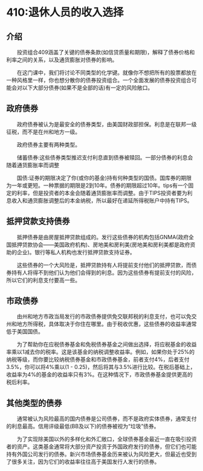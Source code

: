 # 410:退休人员的收入选择
## 介绍

　　投资组合409涵盖了关键的债券条款(如信贷质量和期限)，解释了债券价格和利率之间的关系，以及通货膨胀对债券的影响。

　　在这门课中，我们将讨论不同类型的化学键。就像你不想把所有的股票都放在一种风格里一样，你也想分散你的债券投资组合。一个全面发展的债券投资组合可能会对以下大部分债券(如果不是全部的话)有一定的风险敞口。

## 政府债券

　　政府债券被认为是最安全的债券类型，由美国财政部担保。利息是在联邦一级征税，而不是在州和地方一级。

　　政府债券主要有两种类型。

　　储蓄债券:这些债券类型推迟支付利息直到债券被赎回。一部分债券的利息会随着通货膨胀率而调整

　　国债:证券的期限决定了你(或你的基金)持有何种类型的国债。国库券的期限为一年或更短。一种票据的期限是2到10年。债券的期限超过10年。tips有一个固定的利率，但是投资者的本金会随着通货膨胀率而调整。由于TIPS投资者要为利息收入和通货膨胀调整后的本金纳税，所以最好在递延所得税账户中持有TIPS。

## 抵押贷款支持债券

　　抵押债券是由房屋抵押贷款组成的。发行这些债券的机构包括GNMA(政府全国抵押贷款协会——美国政府机构)、房地美和房利美(房地美和房利美都是政府资助的企业)。银行等私人机构也发行抵押贷款支持证券。

　　这些债券的一个大风险是，抵押贷款持有人将提前支付他们的抵押贷款，而债券持有人将得不到他们认为他们会得到的利息。因为这些债券有提前支付的风险，所以它们的利息支付要高一些。

## 市政债券

　　由州和地方市政当局发行的市政债券提供免交联邦税的利息支付，也可以免交州和地方所得税，具体取决于你住在哪里。由于税收优惠，这些债券的收益率通常低于美国国债。

　　为了帮助你在应税债券基金和免税债券基金之间做出选择，将应税基金的收益率乘以1减去你的税率。这是该基金的纳税调整收益率。例如，如果你处于25%的纳税等级，而你要比较纳税债券基金和市政债券基金，前者支付4%，后者支付3.5%，你可以将4%乘以(1 - 0.25)，然后将其与3.5%进行比较。在税后基础上，收益率为4%的基金的收益率只有3%。在这种情况下，市政债券基金提供更高的税后利率。

## 其他类型的债券

　　通常被认为风险最高的国内债券是公司债券，而不是政府实体债券，通常支付的利息最高。信用评级最低(BB及以下)的债券被视为“垃圾”债券。

　　为了实现除美国以外的多样化和外汇敞口，全球债券基金最近一直在吸引投资者的资产。这类基金通常将大部分资产投资于外国政府发行的债券，但它们也可能持有外国公司发行的债券。新兴市场债券基金历来被认为风险更大，但最近也受到了很多关注，因为它们的收益率往往高于美国发行人发行的债券。
